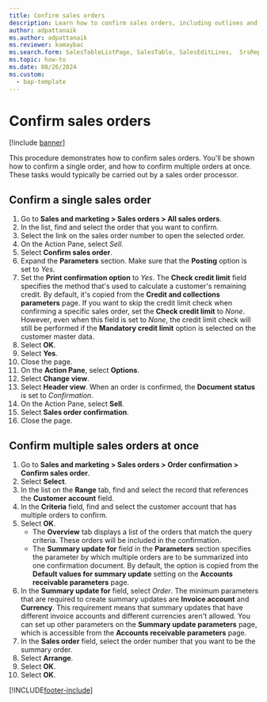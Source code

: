 ```yaml
---
title: Confirm sales orders
description: Learn how to confirm sales orders, including outlines and step-by-step processes for confirming singles sales orders and multiple sales orders at once.
author: adpattanaik
ms.author: adpattanaik
ms.reviewer: kamaybac
ms.search.form: SalesTableListPage, SalesTable, SalesEditLines,  SrsReportViewerForm, CustConfirmJournal, SysQueryForm, SysQueryFieldLookUp, SysLookup, SalesParmIdLookup, SalesUnconfirmedOrdersPart
ms.topic: how-to
ms.date: 08/26/2024
ms.custom: 
  - bap-template
---
```


# Confirm sales orders

[!include [banner](../../includes/banner.md)]

This procedure demonstrates how to confirm sales orders. You'll be shown how to confirm a single order, and how to confirm multiple orders at once. These tasks would typically be carried out by a sales order processor.

## Confirm a single sales order

1. Go to **Sales and marketing \> Sales orders \> All sales orders**.
1. In the list, find and select the order that you want to confirm.
1. Select the link on the sales order number to open the selected order.
1. On the Action Pane, select *Sell*.
1. Select **Confirm sales order**.
1. Expand the **Parameters** section. Make sure that the **Posting** option is set to *Yes*.  
1. Set the **Print confirmation option** to *Yes*. The **Check credit limit** field specifies the method that's used to calculate a customer's remaining credit. By default, it's copied from the **Credit and collections parameters** page. If you want to skip the credit limit check when confirming a specific sales order, set the **Check credit limit** to *None*. However,  even when this field is set to *None*, the credit limit check will still be performed if the **Mandatory credit limit** option is selected on the customer master data.
1. Select **OK**.
1. Select **Yes**.
1. Close the page.
1. On the **Action Pane**, select **Options**.
1. Select **Change view**.
1. Select **Header view**. When an order is confirmed, the **Document status** is set to *Confirmation*.
1. On the Action Pane, select **Sell**.
1. Select **Sales order confirmation**.
1. Close the page.

## Confirm multiple sales orders at once

1. Go to **Sales and marketing \> Sales orders \> Order confirmation \> Confirm sales order**.
1. Select **Select**.
1. In the list on the **Range** tab, find and select the record that references the **Customer account** field.
1. In the **Criteria** field, find and select the customer account that has multiple orders to confirm.
1. Select **OK**.
    - The **Overview** tab displays a list of the orders that match the query criteria. These orders will be included in the confirmation.  
    - The **Summary update for** field in the **Parameters** section specifies the parameter by which multiple orders are to be summarized into one confirmation document. By default, the option is copied from the **Default values for summary update** setting on the **Accounts receivable parameters** page.  
1. In the **Summary update for** field, select *Order*. The minimum parameters that are required to create summary updates are **Invoice account** and **Currency**. This requirement means that summary updates that have different invoice accounts and different currencies aren't allowed. You can set up other parameters on the **Summary update parameters** page, which is accessible from the **Accounts receivable parameters** page.
1. In the **Sales order** field, select the order number that you want to be the summary order.
1. Select **Arrange**.
1. Select **OK**.
1. Select **OK**.

[!INCLUDE[footer-include](../../../includes/footer-banner.md)]
